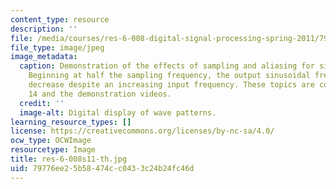 ```yaml
---
content_type: resource
description: ''
file: /media/courses/res-6-008-digital-signal-processing-spring-2011/79776ee25b58474cc0433c24b24fc46d_res-6-008s11-th.jpg
file_type: image/jpeg
image_metadata:
  caption: Demonstration of the effects of sampling and aliasing for sinusoidal frequencies.
    Beginning at half the sampling frequency, the output sinusoidal frequency will
    decrease despite an increasing input frequency. These topics are covered in lecture
    14 and the demonstration videos.
  credit: ''
  image-alt: Digital display of wave patterns.
learning_resource_types: []
license: https://creativecommons.org/licenses/by-nc-sa/4.0/
ocw_type: OCWImage
resourcetype: Image
title: res-6-008s11-th.jpg
uid: 79776ee2-5b58-474c-c043-3c24b24fc46d
---
```

